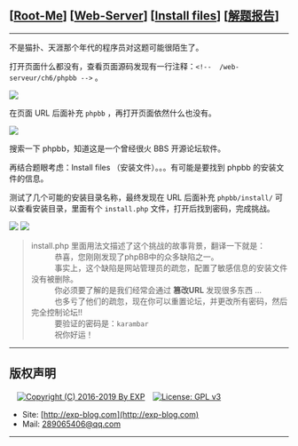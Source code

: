## [[Root-Me](https://www.root-me.org/)] [[Web-Server](https://www.root-me.org/en/Challenges/Web-Server/)] [[Install files](https://www.root-me.org/en/Challenges/Web-Server/Install-files)] [[解题报告](http://exp-blog.com/2019/01/13/pid-2974/)]

------

不是猫扑、天涯那个年代的程序员对这题可能很陌生了。

打开页面什么都没有，查看页面源码发现有一行注释：`<!--  /web-serveur/ch6/phpbb -->` 。

![](http://exp-blog.com/wp-content/uploads/2019/01/d78ebccc9af4282dbaad77deff7b64d9.png)

在页面 URL 后面补充 `phpbb` ，再打开页面依然什么也没有。

![](http://exp-blog.com/wp-content/uploads/2019/01/c167852f0a183aa6b24dc52b3a2f65ef.png)

搜索一下 phpbb，知道这是一个曾经很火 BBS 开源论坛软件。

再结合题眼考虑：Install files （安装文件）。。。有可能是要找到 phpbb 的安装文件的信息。

测试了几个可能的安装目录名称，最终发现在 URL 后面补充  `phpbb/install/` 可以查看安装目录，里面有个 `install.php` 文件，打开后找到密码，完成挑战。

![](http://exp-blog.com/wp-content/uploads/2019/01/528fc3e4f76ea3db1d9bb91fb0c1d49c.png)
![](http://exp-blog.com/wp-content/uploads/2019/01/73701037ac49ab1e68467b1125e943d8.png)

> install.php 里面用法文描述了这个挑战的故事背景，翻译一下就是：
<br/>　　　恭喜，您刚刚发现了phpBB中的众多缺陷之一。
<br/>　　　事实上，这个缺陷是网站管理员的疏忽，配置了敏感信息的安装文件没有被删除。
<br/>　　　你必须要了解的是我们经常会通过 **篡改URL** 发现很多东西 ...
<br/>　　　也多亏了他们的疏忽，现在你可以重置论坛，并更改所有密码，然后完全控制论坛!!
<br/>　　　要验证的密码是：`karambar`
<br/>　　　祝你好运！

------

## 版权声明

　[![Copyright (C) 2016-2019 By EXP](https://img.shields.io/badge/Copyright%20(C)-2016~2019%20By%20EXP-blue.svg)](http://exp-blog.com)　[![License: GPL v3](https://img.shields.io/badge/License-GPL%20v3-blue.svg)](https://www.gnu.org/licenses/gpl-3.0)
  

- Site: [http://exp-blog.com](http://exp-blog.com) 
- Mail: <a href="mailto:289065406@qq.com?subject=[EXP's Github]%20Your%20Question%20（请写下您的疑问）&amp;body=What%20can%20I%20help%20you?%20（需要我提供什么帮助吗？）">289065406@qq.com</a>


------
